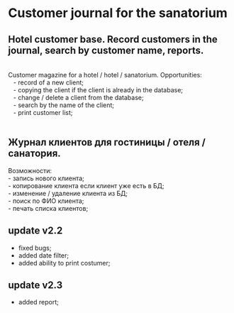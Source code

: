 # Customer journal for the sanatorium
<h2>Hotel customer base. Record customers in the journal, search by customer name, reports. </h2>
<br>
Customer magazine for a hotel / hotel / sanatorium.
Opportunities:<br>
   - record of a new client;<br>
   - copying the client if the client is already in the database;<br>
   - change / delete a client from the database;<br>
   - search by the name of the client;<br>
   - print customer list;<br>	
<br>
<h2>Журнал клиентов для гостиницы / отеля / санатория.</h2>
Возможности:<br>
  - запись нового клиента;<br>
  - копирование клиента если клиент уже есть в БД;<br>
  - изменение / удаление клиента из БД;<br>
  - поиск по ФИО клиента;<br>
  - печать списка клиентов; <br>
  
  ## update v2.2
- fixed bugs;<br>
- added date filter;<br>
- added ability to print costumer;<br>
## update v2.3
- added report;<br>
